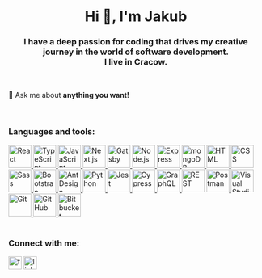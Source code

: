 <h1 align="center">Hi 👋, I'm Jakub</h1>
<h3 align="center">
  I have a deep passion for coding that drives my creative journey in the world of software development. <br/> I live in Cracow.
</h3>

<br/> 

💬 Ask me about **anything you want!** 

<br/> 

<h3 align="left">Languages and tools:</h3>

   <div>
      <a href="https://react.dev/">
        <img
          width="45"
          src="https://user-images.githubusercontent.com/25181517/183897015-94a058a6-b86e-4e42-a37f-bf92061753e5.png"
          alt="React"
          title="React"
        />
      </a>
      <a href="https://www.typescriptlang.org/" target="_blank">
        <img
          width="45"
          src="https://user-images.githubusercontent.com/25181517/183890598-19a0ac2d-e88a-4005-a8df-1ee36782fde1.png"
          alt="TypeScript"
          title="TypeScript"
        />
      </a>
      <a
        href="https://developer.mozilla.org/en-US/docs/Web/JavaScript"
        target="_blank"
      >
        <img
          width="45"
          src="https://user-images.githubusercontent.com/25181517/117447155-6a868a00-af3d-11eb-9cfe-245df15c9f3f.png"
          alt="JavaScript"
          title="JavaScript"
        />
      </a>
      <a href="https://nextjs.org/">
        <img
          width="45"
          src="https://github.com/marwin1991/profile-technology-icons/assets/136815194/5f8c622c-c217-4649-b0a9-7e0ee24bd704"
          alt="Next.js"
          title="Next.js"
        />
      </a>
      <a href="https://www.gatsbyjs.com/" target="_blank">
        <img
          width="45"
          src="https://github.com/marwin1991/profile-technology-icons/assets/136815194/2bd495ca-29d8-4415-8e8c-a1979721816a"
          alt="Gatsby"
          title="Gatsby"
        />
      </a>
      <a href="https://nodejs.org/en" target="_blank">
        <img
          width="45"
          src="https://user-images.githubusercontent.com/25181517/183568594-85e280a7-0d7e-4d1a-9028-c8c2209e073c.png"
          alt="Node.js"
          title="Node.js"
        />
      </a>
      <a href="https://expressjs.com/" target="_blank">
        <img
          width="45"
          src="https://user-images.githubusercontent.com/25181517/183859966-a3462d8d-1bc7-4880-b353-e2cbed900ed6.png"
          alt="Express"
          title="Express"
        />
      </a>
      <a href="https://www.mongodb.com/" target="_blank">
        <img
          width="45"
          src="https://user-images.githubusercontent.com/25181517/182884177-d48a8579-2cd0-447a-b9a6-ffc7cb02560e.png"
          alt="mongoDB"
          title="mongoDB"
        />
      </a>
      <a href="https://html.spec.whatwg.org/multipage/" target="_blank">
        <img
          width="45"
          src="https://user-images.githubusercontent.com/25181517/192158954-f88b5814-d510-4564-b285-dff7d6400dad.png"
          alt="HTML"
          title="HTML"
        />
      </a>
      <a href="https://www.w3schools.com/css/" target="_blank">
        <img
          width="45"
          src="https://user-images.githubusercontent.com/25181517/183898674-75a4a1b1-f960-4ea9-abcb-637170a00a75.png"
          alt="CSS"
          title="CSS"
        />
      </a>
      <a href="https://sass-lang.com/" target="_blank">
        <img
          width="45"
          src="https://user-images.githubusercontent.com/25181517/192158956-48192682-23d5-4bfc-9dfb-6511ade346bc.png"
          alt="Sass"
          title="Sass"
        />
      </a>
      <a href="https://getbootstrap.com/" target="_blank">
        <img
          width="45"
          src="https://user-images.githubusercontent.com/25181517/183898054-b3d693d4-dafb-4808-a509-bab54cf5de34.png"
          alt="Bootstrap"
          title="Bootstrap"
        />
      </a>
      <a href="https://ant.design/" target="_blank">
        <img
          width="45"
          src="https://user-images.githubusercontent.com/25181517/190887795-99cb0921-e57f-430b-a111-e165deedaa36.png"
          alt="Ant Design"
          title="Ant Design"
        />
      </a>
      <a href="https://www.python.org/" target="_blank">
        <img
          width="45"
          src="https://user-images.githubusercontent.com/25181517/183423507-c056a6f9-1ba8-4312-a350-19bcbc5a8697.png"
          alt="Python"
          title="Python"
        />
      </a>
      <a href="https://jestjs.io/" target="_blank">
        <img
          width="45"
          src="https://user-images.githubusercontent.com/25181517/187955005-f4ca6f1a-e727-497b-b81b-93fb9726268e.png"
          alt="Jest"
          title="Jest"
        />
      </a>
      <a href="https://www.cypress.io/" target="_blank">
        <img
          width="45"
          src="https://user-images.githubusercontent.com/68279555/200387386-276c709f-380b-46cc-81fd-f292985927a8.png"
          alt="Cypress"
          title="Cypress"
        />
      </a>
      <a href="https://graphql.org/" target="_blank">
        <img
          width="45"
          src="https://user-images.githubusercontent.com/25181517/192107856-aa92c8b1-b615-47c3-9141-ed0d29a90239.png"
          alt="GraphQL"
          title="GraphQL"
        />
      </a>
      <img
        width="45"
        src="https://user-images.githubusercontent.com/25181517/192107858-fe19f043-c502-4009-8c47-476fc89718ad.png"
        alt="REST"
        title="REST"
      />
      <a href="https://www.postman.com/" target="_blank">
        <img
          width="45"
          src="https://user-images.githubusercontent.com/25181517/192109061-e138ca71-337c-4019-8d42-4792fdaa7128.png"
          alt="Postman"
          title="Postman"
        />
      </a>
      <a href="https://code.visualstudio.com/" target="_blank">
        <img
          width="45"
          src="https://user-images.githubusercontent.com/25181517/192108891-d86b6220-e232-423a-bf5f-90903e6887c3.png"
          alt="Visual Studio Code"
          title="Visual Studio Code"
        />
      </a>
      <a href="https://git-scm.com/" target="_blank">
        <img
          width="45"
          src="https://user-images.githubusercontent.com/25181517/192108372-f71d70ac-7ae6-4c0d-8395-51d8870c2ef0.png"
          alt="Git"
          title="Git"
        />
      </a>
      <a href="https://github.com/" target="_blank">
        <img
          width="45"
          src="https://user-images.githubusercontent.com/25181517/192108374-8da61ba1-99ec-41d7-80b8-fb2f7c0a4948.png"
          alt="GitHub"
          title="GitHub"
        />
      </a>
      <a href="https://bitbucket.org/" target="_blank">
        <img
          width="45"
          src="https://user-images.githubusercontent.com/25181517/192108375-268c35e6-ab26-44b2-88bf-e3121a4e5083.png"
          alt="Bitbucket"
          title="Bitbucket"
        />
      </a>
    </div>





<br/> 
<h3 align="left">Connect with me:</h3>
<p align="left">
<a href="https://www.facebook.com/jakub.radawiec/" target="_blank" without rel="noreferrer"><img src="https://camo.githubusercontent.com/68395a7b109c74c379a2e19b46e78a7df724c05e8a35df5b2d4a85d3b6cb5369/68747470733a2f2f63646e2e6a7364656c6976722e6e65742f6e706d2f73696d706c652d69636f6e7340332e302e312f69636f6e732f66616365626f6f6b2e737667" alt="facebook" height="26" data-canonical-src="https://cdn.jsdelivr.net/npm/simple-icons@3.0.1/icons/facebook.svg" style="max-width: 100%;"></a>
  <a href="https://pl.linkedin.com/in/jakub-radawiec-506161226" target="_blank" without rel="noreferrer"><img src="https://camo.githubusercontent.com/28bbd2596707954793abeff9eb24d343c1c78b7bf184b90294b4b190c6097a65/68747470733a2f2f63646e2e6a7364656c6976722e6e65742f6e706d2f73696d706c652d69636f6e7340332e302e312f69636f6e732f6c696e6b6564696e2e737667" alt="linkedin" height="26" data-canonical-src="https://cdn.jsdelivr.net/npm/simple-icons@3.0.1/icons/linkedin.svg" style="max-width: 100%;"></a>
</p>





